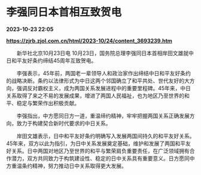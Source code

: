 # 李强同日本首相互致贺电

**2023-10-23 22:05**

**https://zjrb.zjol.com.cn/html/2023-10/24/content_3693239.htm**

　　新华社北京10月23日电 10月23日，国务院总理李强同日本首相岸田文雄就中日和平友好条约缔结45周年互致贺电。

　　李强表示，45年前，两国老一辈领导人和政治家作出缔结中日和平友好条约的战略决断。条约以法律形式为中日这两个邻国确立了和平共处、世代友好的大方向，强调反对霸权主义，成为两国关系发展进程中的重要里程碑。45年来，中日关系取得了来之不易的发展成果，增进了两国人民福祉，也为地区乃至世界的和平、稳定与繁荣作出积极贡献。

　　李强指出，中方愿同日方一道，重温缔约精神，牢牢把握两国关系正确发展方向，致力于构建契合新时代要求的中日关系。

　　岸田文雄表示，日中和平友好条约明确写入发展两国间持久的和平友好关系。45年来，双方以此为指引，为日中关系发展奠定基础，维护和发展了两国和平友好关系。日中两国对地区乃至世界的和平与繁荣肩负重要责任，在广泛领域拥有合作潜力，双方共同致力于构筑建设性、稳定的日中关系具有重要意义。日方愿同中方重温条约精神，努力推动日中关系取得更大发展。